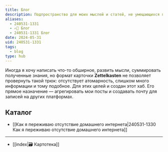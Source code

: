 ```yaml
---
title: Блог
description: Подпространство для моих мыслей и статей, не умещающихся по размеру в формат карточки
aliases:
  - 240531-1331
  - ✍🏼 Блог
  - 240531-1331 Блог
date: 2024-05-31
uid: 240531-1331
tags:
  - blog
type: hub
---
```

Иногда я хочу написать что-то обширное, развить мысли, суммировать полученные знания, но формат карточки **Zettelkasten** не позволяет провернуть такой трюк: отсутствует атомарность, слишком много информации и тому подобное. Для этих целей и создан этот хаб. Его прямое назначение — агрегировать мои посты и создавать почту для записей на других платформах.

## Каталог

- [[Как я переживаю отсутствие домашнего интернета|240531-1330 Как я переживаю отсутствие домашнего интернета]]

---

- [[index|🗃️ Картотека]]
